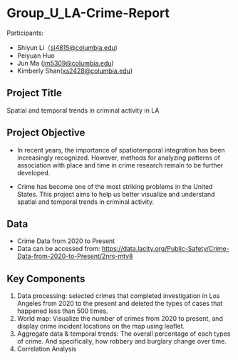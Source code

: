 # Group_U_LA-Crime-Report
Participants: 
* Shiyun Li（sl4815@columbia.edu)
* Peiyuan Huo
* Jun Ma (jm5309@columbia.edu)
* Kimberly Shan(xs2428@columbia.edu)


## Project Title
Spatial and temporal trends in criminal activity in LA


## Project Objective

* In recent years, the importance of spatiotemporal integration has been increasingly recognized. However, methods for analyzing patterns of association with place and time in crime research remain to be further developed.

* Crime has become one of the most striking problems in the United States. This project aims to help us better visualize and understand spatial and temporal trends in criminal activity.


## Data
* Crime Data from 2020 to Present
* Data can be accessed from: https://data.lacity.org/Public-Safety/Crime-Data-from-2020-to-Present/2nrs-mtv8


## Key Components
1. Data processing: selected crimes that completed investigation in Los Angeles from 2020 to the present and deleted the types of cases that happened less than 500 times.
2. World map: Visualize the number of crimes from 2020 to present, and display crime incident locations on the map using leaflet.
3. Aggregate data & temporal trends: The overall percentage of each types of crime. And specifically, how robbery and burglary change over time.
4. Correlation Analysis
